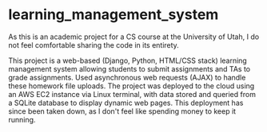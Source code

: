 # learning_management_system

As this is an academic project for a CS course at the University of Utah, I do not feel comfortable sharing the code in its entirety.

This project is a web-based (Django, Python, HTML/CSS stack) learning management system allowing students to submit assignments and TAs to grade assignments. Used asynchronous web requests (AJAX) to handle these homework file uploads. The project was deployed to the cloud using an AWS EC2 instance via Linux terminal, with data stored and queried from a SQLite database to display dynamic web pages. This deployment has since been taken down, as I don't feel like spending money to keep it running.
